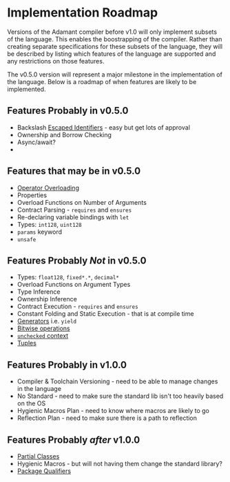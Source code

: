 # Implementation Roadmap
Versions of the Adamant compiler before v1.0 will only implement subsets of the language. This enables the boostrapping of the compiler. Rather than creating separate specifications for these subsets of the language, they will be described by listing which features of the language are supported and any restrictions on those features.

The v0.5.0 version will represent a major milestone in the implementation of the language. Below is a roadmap of when features are likely to be implemented.

## Features Probably in v0.5.0
  * Backslash [Escaped Identifiers](escaped-identifiers.md) - easy but get lots of approval
  * Ownership and Borrow Checking
  * Async/await?
  *

## Features that may be in v0.5.0
  * [Operator Overloading](operator-overloading.md)
  * Properties
  * Overload Functions on Number of Arguments
  * Contract Parsing - `requires` and `ensures`
  * Re-declaring variable bindings with `let`
  * Types: `int128`, `uint128`
  * `params` keyword
  * `unsafe`

## Features Probably *Not* in v0.5.0
  * Types: `float128`, `fixed*.*`, `decimal*`
  * Overload Functions on Argument Types
  * Type Inference
  * Ownership Inference
  * Contract Execution - `requires` and `ensures`
  * Constant Folding and Static Execution - that is at compile time
  * [Generators](generators.md) i.e. `yield`
  * [Bitwise operations](bitwise-operations.md)
  * [`unchecked` context](unchecked.md)
  * [Tuples](tuples.md)

## Features Probably in v1.0.0
  * Compiler & Toolchain Versioning - need to be able to manage changes in the language
  * No Standard - need to make sure the standard lib isn't too heavily based on the OS
  * Hygienic Macros Plan - need to know where macros are likely to go
  * Reflection Plan - need to make sure there is a path to reflection

## Features Probably *after* v1.0.0
  * [Partial Classes](partial-classes.md)
  * Hygienic Macros - but will not having them change the standard library?
  * [Package Qualifiers](package-qualifier.md)
